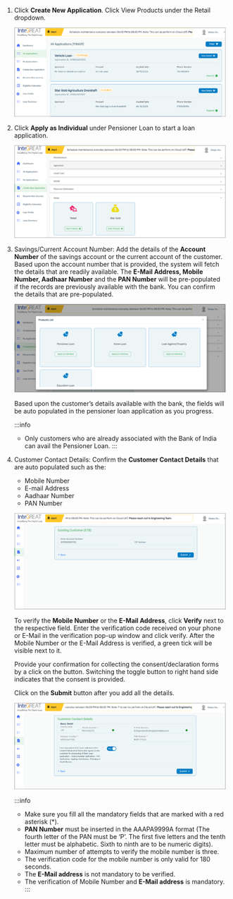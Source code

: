 1. Click **Create New Application**. Click View Products under the Retail dropdown.

   ![image](./image/Fig4.png "Figure 4")

2. Click **Apply as Individual** under Pensioner Loan to start a loan application.

   ![image](./image/Fig5.png "Figure 5")

3. Savings/Current Account Number:
   Add the details of the **Account Number** of the savings account or the current account of the customer. Based upon the account number that is provided, the system will fetch the details that are readily available. The **E-Mail Address, Mobile Number, Aadhaar Number** and the **PAN Number** will be pre-populated if the records are previously available with the bank. You can confirm the details that are pre-populated.

   ![image](./image/Fig6.png "Figure 6")

   Based upon the customer’s details available with the bank, the fields will be auto populated in the pensioner loan application as you progress.

   :::info

   - Only customers who are already associated with the Bank of India can avail the Pensioner Loan.
     :::

4. Customer Contact Details:
   Confirm the **Customer Contact Details** that are auto populated such as the:

   - Mobile Number
   - E-mail Address
   - Aadhaar Number
   - PAN Number

   ![image](./image/Fig7.png "Figure 7")

   To verify the **Mobile Number** or the **E-Mail Address**, click **Verify** next to the respective field. Enter the verification code received on your phone or E-Mail in the verification pop-up window and click verify. After the Mobile Number or the E-Mail Address is verified, a green tick will be visible next to it.

   Provide your confirmation for collecting the consent/declaration forms by a click on the button. Switching the toggle button to right hand side indicates that the consent is provided.

   Click on the **Submit** button after you add all the details.

   ![image](./image/Fig8.png "Figure 8")

   :::info

   - Make sure you fill all the mandatory fields that are marked with a red asterisk (\*).
   - **PAN Number** must be inserted in the AAAPA9999A format (The fourth letter of the PAN must be ‘P’. The first five letters and the tenth letter must be alphabetic. Sixth to ninth are to be numeric digits).
   - Maximum number of attempts to verify the mobile number is three.
   - The verification code for the mobile number is only valid for 180 seconds.
   - The **E-Mail address** is not mandatory to be verified.
   - The verification of Mobile Number and **E-Mail address** is mandatory.
     :::
